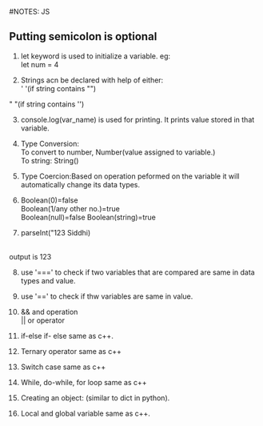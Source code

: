 #NOTES: JS

## Putting semicolon is optional

1. let keyword is used to initialize a variable.
eg: <br>let num = 4

2. Strings acn be declared with help of either:<br>
' '(if string contains "")<br>

" "(if string contains '')

3. console.log(var_name) is used for printing. It prints value stored in that variable.

4. Type Conversion: <br>
To convert to number, Number(value assigned to variable.)<br>
 To string: String()

 5. Type Coercion:Based on operation peformed on the variable it will automatically change its data types. 

 6. Boolean(0)=false<br>
 Boolean(1/any other no.)=true<br>
 Boolean(null)=false<nr>
 Boolean(string)=true

 7. parseInt("123 Siddhi)
<br>
 output is 123

 8. use '===' to check if two variables that are compared are same in data types and value.

 9. use '==' to check if thw variables are same in value.

10. && and operation<br>
    || or operator

11. if-else if- else same as c++.

12. Ternary operator same as c++

13. Switch case same as c++

14. While, do-while, for loop same as c++

15. Creating an object:
(similar to dict in python).

16. Local and global variable same as c++.